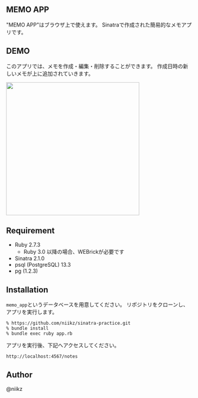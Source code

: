 ## MEMO APP
"MEMO APP"はブラウザ上で使えます。
Sinatraで作成された簡易的なメモアプリです。

## DEMO
このアプリでは、メモを作成・編集・削除することができます。
作成日時の新しいメモが上に追加されていきます。

<img src="https://user-images.githubusercontent.com/60736158/127842359-cf35bb47-a591-40f8-898f-3b62f0509bbf.gif" width="360">

## Requirement
- Ruby 2.7.3
    - Ruby 3.0 以降の場合、WEBrickが必要です
- Sinatra 2.1.0
- psql (PostgreSQL) 13.3
- pg (1.2.3)

## Installation
`memo_app`というデータベースを用意してください。
リポジトリをクローンし、アプリを実行します。

```
% https://github.com/niikz/sinatra-practice.git
% bundle install
% bundle exec ruby app.rb
```

アプリを実行後、下記へアクセスしてください。
```
http://localhost:4567/notes
```

## Author
@niikz
